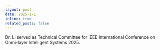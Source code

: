 ```yaml
---
layout: post
date: 2025-1-1
inline: true
related_posts: false
---
```


Dr. Li served as Technical Committee for IEEE International Conference on Omni-layer Intelligent Systems 2025.

